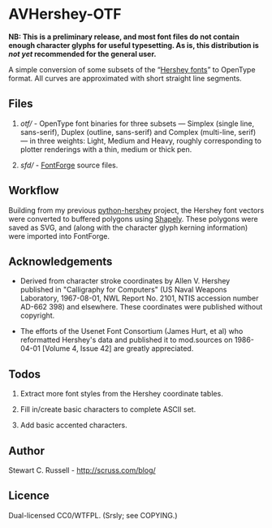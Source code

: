 # AVHershey-OTF

**NB: This is a preliminary release, and most font files do not
  contain enough character glyphs for useful typesetting. As is, this
  distribution is _not yet_ recommended for the general user.**

A simple conversion of some subsets of the
“[Hershey fonts](https://en.wikipedia.org/wiki/Hershey_fonts)” to
OpenType format. All curves are approximated with short straight line segments.

## Files

1. *otf/* - OpenType font binaries for three subsets — Simplex (single
   line, sans-serif), Duplex (outline, sans-serif) and Complex
   (multi-line, serif) — in three weights: Light, Medium and Heavy,
   roughly corresponding to plotter renderings with a thin, medium or
   thick pen.

2. *sfd/* - [FontForge](https://fontforge.github.io/ "FontForge")
   source files.


## Workflow

Building from my previous
[python-hershey](https://github.com/scruss/python-hershey
"python-hershey") project, the Hershey font vectors were converted to
buffered polygons using
[Shapely](http://toblerity.org/shapely/project.html). These polygons
were saved as SVG, and (along with the character glyph kerning
information) were imported into FontForge.

## Acknowledgements

* Derived from character stroke coordinates by Allen V. Hershey
  published in "Calligraphy for Computers" (US Naval Weapons
  Laboratory, 1967-08-01, NWL Report No. 2101, NTIS accession number
  AD-662 398) and elsewhere. These coordinates were published without
  copyright.

* The efforts of the Usenet Font Consortium (James Hurt, et al) who
  reformatted Hershey's data and published it to mod.sources on
  1986-04-01 [Volume 4, Issue 42] are greatly appreciated.

## Todos

1. Extract more font styles from the Hershey coordinate tables.

2. Fill in/create basic characters to complete ASCII set.

3. Add basic accented characters.

## Author

Stewart C. Russell - http://scruss.com/blog/

## Licence

Dual-licensed CC0/WTFPL. (Srsly; see COPYING.)
